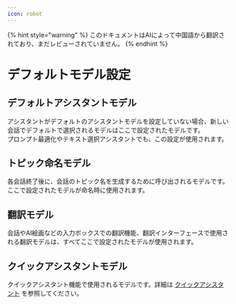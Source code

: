 ```yaml
---
icon: robot
---
```


{% hint style="warning" %}
このドキュメントはAIによって中国語から翻訳されており、まだレビューされていません。
{% endhint %}

# デフォルトモデル設定

## デフォルトアシスタントモデル

アシスタントがデフォルトのアシスタントモデルを設定していない場合、新しい会話でデフォルトで選択されるモデルはここで設定されたモデルです。  
プロンプト最適化やテキスト選択アシスタントでも、この設定が使用されます。

## トピック命名モデル

各会話終了後に、会話のトピック名を生成するために呼び出されるモデルです。ここで設定されたモデルが命名時に使用されます。

## 翻訳モデル

会話やAI絵画などの入力ボックスでの翻訳機能、翻訳インターフェースで使用される翻訳モデルは、すべてここで設定されたモデルが使用されます。

## クイックアシスタントモデル

クイックアシスタント機能で使用されるモデルです。詳細は [クイックアシスタント](../kuai-jie-zhu-shou.md) を参照してください。